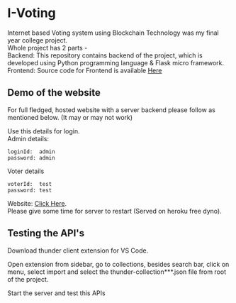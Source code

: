 # I-Voting

Internet based Voting system using Blockchain Technology was my final year college project.  
Whole project has 2 parts -  
Backend: This repository contains backend of the project, which is developed using Python programming language & Flask micro framework.  
Frontend: Source code for Frontend is available [Here](https://github.com/OmkarDabade/Blockchain-Internet-Voting-Frontend)  


## Demo of the website


For full fledged, hosted website with a server backend please follow as mentioned below. (It may or may not work)

Use this details for login.  
Admin details:
```
loginId:  admin
password: admin
```
Voter details
```
voterId:  test
password: test
```
  
Website: [Click Here](https://i-vote-app.web.app).  
Please give some time for server to restart (Served on heroku free dyno).


## Testing the API's
Download thunder client extension for VS Code.

Open extension from sidebar, go to collections, besides search bar, click on menu, select import and select the thunder-collection***.json file from root of the project.

Start the server and test this APIs

